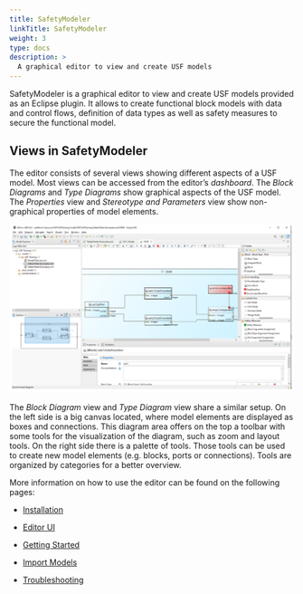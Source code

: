 ```yaml
---
title: SafetyModeler
linkTitle: SafetyModeler
weight: 3
type: docs
description: >
  A graphical editor to view and create USF models
---
```


SafetyModeler is a graphical editor to view and create USF models provided as an Eclipse plugin. It allows to create functional block models with data and control flows, definition of data types as well as safety measures to secure the functional model.

## Views in SafetyModeler

The editor consists of several views showing different aspects of a USF model. Most views can be accessed from the editor’s *dashboard*. The *Block Diagrams* and *Type Diagrams* show graphical aspects of the USF model. The *Properties* view and *Stereotype and Parameters* view show non-graphical properties of model elements.

![Views in SafetyModeler](editor_views.png "Views in SafetyModeler")

The *Block Diagram* view and *Type Diagram* view share a similar setup. On the left side is a big canvas located, where model elements are displayed as boxes and connections. This diagram area offers on the top a toolbar with some tools for the visualization of the diagram, such as zoom and layout tools. On the right side there is a palette of tools. Those tools can be used to create new model elements (e.g. blocks, ports or connections). Tools are organized by categories for a better overview. 

More information on how to use the editor can be found on the following pages:

- [Installation](/tools/safetymodeler/installation)

- [Editor UI](/tools/safetymodeler/editor_ui)

- [Getting Started](/tools/safetymodeler/getting_started)

- [Import Models](/tools/safetymodeler/import_models)

- [Troubleshooting](/tools/safetymodeler/troubleshooting)
 


